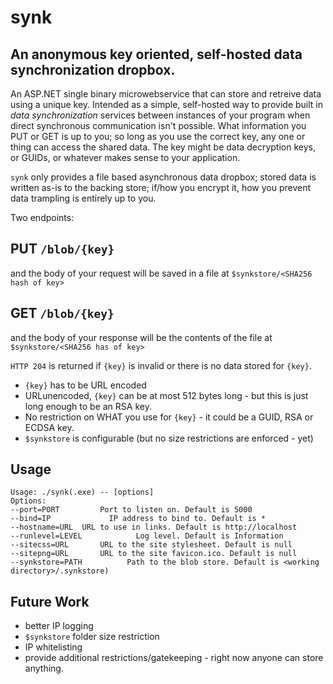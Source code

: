 # synk

## An anonymous key oriented, self-hosted data synchronization dropbox. 

An ASP.NET single binary microwebservice that can store and retreive data using a unique key.
Intended as a simple, self-hosted way to provide built in _data synchronization_ services 
between instances of your program when direct synchronous communication isn't possible. 
What information you PUT or GET is up to you; so long as you use the correct key, any one 
or thing can access the shared data. The key might be data decryption keys, or GUIDs, 
or whatever makes sense to your application.

`synk` only provides a file based asynchronous data dropbox; stored data is written
as-is to the backing store; if/how you encrypt it, how you prevent data trampling
is entirely up to you. 

Two endpoints:

## PUT `/blob/{key}`
and the body of your request will be saved in a file at `$synkstore/<SHA256 hash of key>`

## GET `/blob/{key}` 
and the body of your response will be the contents of the file at `$synkstore/<SHA256 has of key>`

`HTTP 204` is returned if `{key}` is invalid or there is no data stored for `{key}`.

- `{key}` has to be URL encoded
- URLunencoded, `{key}` can be at most 512 bytes long - but this is just long enough to be an RSA key.
- No restriction on WHAT you use for `{key}` - it could be a GUID, RSA or ECDSA key.
- `$synkstore` is configurable (but no size restrictions are enforced - yet)

## Usage
```
Usage: ./synk(.exe) -- [options]
Options:
--port=PORT			Port to listen on. Default is 5000
--bind=IP			  IP address to bind to. Default is *
--hostname=URL	URL to use in links. Default is http://localhost
--runlevel=LEVEL			Log level. Default is Information
--sitecss=URL		URL to the site stylesheet. Default is null
--sitepng=URL		URL to the site favicon.ico. Default is null
--synkstore=PATH		  Path to the blob store. Default is <working directory>/.synkstore)
```

## Future Work
- better IP logging
- `$synkstore` folder size restriction
- IP whitelisting
- provide additional restrictions/gatekeeping - right now anyone can store anything.
